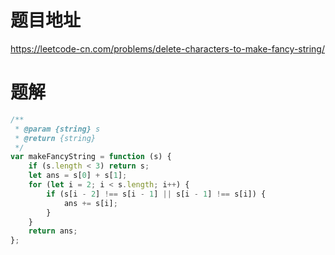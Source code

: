 # 题目地址
https://leetcode-cn.com/problems/delete-characters-to-make-fancy-string/

# 题解
```js
/**
 * @param {string} s
 * @return {string}
 */
var makeFancyString = function (s) {
    if (s.length < 3) return s;
    let ans = s[0] + s[1];
    for (let i = 2; i < s.length; i++) {
        if (s[i - 2] !== s[i - 1] || s[i - 1] !== s[i]) {
            ans += s[i];
        }
    }
    return ans;
};
```